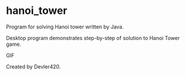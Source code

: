 # hanoi_tower
Program for solving Hanoi tower written by Java.

Desktop program demonstrates step-by-step of solution to Hanoi Tower game.

GIF

Created by Devler420.
